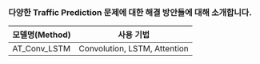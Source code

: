 ### 다양한 Traffic Prediction 문제에 대한 해결 방안들에 대해 소개합니다.

<table>
    <thead>
        <tr>
            <th colspan=2>모델명(Method)</th>
            <th>사용 기법</th>
        </tr>
    </thead>
    <tbody>
        <tr>
            <td colspan=2>AT_Conv_LSTM</td>
            <td>Convolution, LSTM, Attention</td>
        </tr>
    </tbody>
</table>
